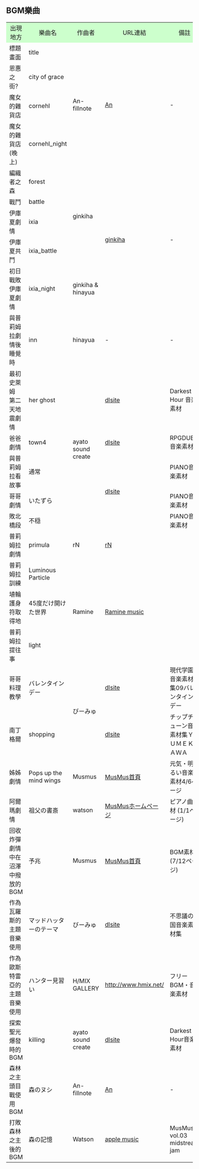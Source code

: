 <h2>BGM樂曲</h2>

<table>
<tbody><tr class="atwiki_tr_odd atwiki_tr_1">		<td style="background-color:#CFC;text-align:center;">出現地方</td>
		<td style="background-color:#CFC;text-align:center;">樂曲名</td>
		<td style="background-color:#CFC;text-align:center;">作曲者</td>
		<td style="background-color:#CFC;text-align:center;">URL連結</td>
		<td style="background-color:#CFC;text-align:center;">備註</td></tr>
<tr class="atwiki_tr_even atwiki_tr_2">		<td style="">標題畫面</td>
		<td style="">title</td>
		<td rowspan="4" style="vertical-align:MIDDLE;">An-fillnote </td>
		<td rowspan="4" style="vertical-align:MIDDLE;"><a href="https://twitter.com/an_fillnote" rel="nofollow">An</a></td>
		<td rowspan="4" style="">-</td></tr>
<tr class="atwiki_tr_odd atwiki_tr_3">		<td style="">恩惠之街?</td>
		<td style="">city of grace</td>
</tr>
<tr class="atwiki_tr_even atwiki_tr_4">		<td style="">魔女的雜貨店</td>
		<td style="">cornehl</td>
</tr>
<tr class="atwiki_tr_odd atwiki_tr_5">		<td style="">魔女的雜貨店(晚上)</td>
		<td style="">cornehl_night</td>
</tr>
<tr class="atwiki_tr_even atwiki_tr_6">		<td style="">編織者之森</td>
		<td style="">forest</td>
		<td rowspan="4" style="">ginkiha</td>
		<td rowspan="5" style=""><a href="https://twitter.com/ginkiha" rel="nofollow">ginkiha</a></td>
		<td rowspan="5" style="">-</td></tr>
<tr class="atwiki_tr_odd atwiki_tr_7">		<td style="">戰鬥</td>
		<td style="">battle</td>
</tr>
<tr class="atwiki_tr_even atwiki_tr_8">		<td style="">伊庫夏劇情</td>
		<td style="">ixia</td>
</tr>
<tr class="atwiki_tr_odd atwiki_tr_9">		<td style="">伊庫夏共鬥</td>
		<td style="">ixia_battle</td>
</tr>
<tr class="atwiki_tr_even atwiki_tr_10">		<td style="">初日戰敗伊庫夏劇情</td>
		<td style="">ixia_night</td>
		<td style="">ginkiha &amp; hinayua</td>
</tr>
<tr class="atwiki_tr_odd atwiki_tr_11">		<td style="">與普莉姆拉劇情後睡覺時</td>
		<td style="">inn</td>
		<td style="">hinayua</td>
		<td style="">-</td>
		<td style="">-</td></tr>
<tr class="atwiki_tr_even atwiki_tr_12">		<td style="">最初史萊姆<br>第二天地震劇情</td>
		<td style="">her ghost</td>
		<td rowspan="5" style="">ayato sound create</td>
		<td style=""><a href="https://www.dlsite.com/home/work/=/product_id/RJ369896.html" rel="nofollow">dlsite</a></td>
		<td style="">Darkest Hour 音楽素材</td></tr>
<tr class="atwiki_tr_odd atwiki_tr_13">		<td style="">爸爸劇情</td>
		<td style="">town4</td>
		<td style=""><a href="https://www.dlsite.com/home/work/=/product_id/RJ335099.html" rel="nofollow">dlsite</a></td>
		<td style="">RPGDUB音楽素材</td></tr>
<tr class="atwiki_tr_even atwiki_tr_14">		<td style="">與普莉姆拉看故事</td>
		<td style="">通常</td>
		<td rowspan="3" style=""><a href="https://www.dlsite.com/home/work/=/product_id/RJ223358.html" rel="nofollow">dlsite</a></td>
		<td style="">PIANO音楽素材</td></tr>
<tr class="atwiki_tr_odd atwiki_tr_15">		<td style="">哥哥劇情</td>
		<td style="">いたずら</td>
		<td style="">PIANO音楽素材</td></tr>
<tr class="atwiki_tr_even atwiki_tr_16">		<td style="">敗北橋段</td>
		<td style="">不穏</td>
		<td style="">PIANO音楽素材</td></tr>
<tr class="atwiki_tr_odd atwiki_tr_17">		<td style="">普莉姆拉劇情</td>
		<td style="">primula</td>
		<td style="">rN</td>
		<td style=""><a href="https://twitter.com/rn_dtm" rel="nofollow">͏rN</a></td>
		<td style=""></td></tr>
<tr class="atwiki_tr_even atwiki_tr_18">		<td style="">普莉姆拉訓練</td>
		<td style="">Luminous Particle</td>
		<td rowspan="3" style="">Ramine</td>
		<td rowspan="3" style=""><a href="https://2ram.com/music.html" rel="nofollow">͏Ramine music</a></td>
		<td rowspan="3" style=""></td></tr>
<tr class="atwiki_tr_odd atwiki_tr_19">		<td style="">埴輪護身符取得地</td>
		<td style="">45度だけ開けた世界</td>
</tr>
<tr class="atwiki_tr_even atwiki_tr_20">		<td style="">普莉姆拉提往事</td>
		<td style="">light</td>
</tr>
<tr class="atwiki_tr_odd atwiki_tr_21">		<td style="">哥哥料理教學</td>
		<td style="">バレンタインデー</td>
		<td rowspan="2" style="">びーみゅ</td>
		<td style=""><a href="https://www.dlsite.com/home/work/=/product_id/RJ364087.html" rel="nofollow">͏dlsite</a></td>
		<td style="">現代学園音楽素材集09バレンタインデー</td></tr>
<tr class="atwiki_tr_even atwiki_tr_22">		<td style="">南丁格爾</td>
		<td style="">shopping</td>
		<td style=""><a href="https://www.dlsite.com/home/work/=/product_id/RJ335123.html" rel="nofollow">͏dlsite</a></td>
		<td style="">チップチューン音楽素材集ＹＵＭＥＫＡＷＡ</td></tr>
<tr class="atwiki_tr_odd atwiki_tr_23">		<td style="">姊姊劇情</td>
		<td style="">Pops up the mind wings</td>
		<td style="">Musmus</td>
		<td style=""><a href="https://musmus.main.jp/music_img2_04.html" rel="nofollow">͏MusMus首頁</a></td>
		<td style="">元気・明るい音楽素材4/6ページ</td></tr>
<tr class="atwiki_tr_even atwiki_tr_24">		<td style="">阿爾瑪劇情</td>
		<td style="">祖父の書斎</td>
		<td style="">watson</td>
		<td style=""><a href="https://musmus.main.jp/piano.html" rel="nofollow">͏MusMusホームページ</a></td>
		<td style="">ピアノ曲素材 (1/1ページ)</td></tr>
<tr class="atwiki_tr_odd atwiki_tr_25">		<td style="">回收炸彈劇情中在沼澤中撥放的BGM</td>
		<td style="">予兆</td>
		<td style="">Musmus</td>
		<td style=""><a href="https://musmus.main.jp/bgm_07.html" rel="nofollow">MusMus首頁</a></td>
		<td style="">BGM素材 (7/12ページ)</td></tr>
<tr class="atwiki_tr_even atwiki_tr_26">		<td style="">作為瓦羅斯的主題音樂使用</td>
		<td style="">マッドハッターのテーマ</td>
		<td style="">	びーみゅ</td>
		<td style=""><a href="https://www.dlsite.com/home/work/=/product_id/RJ343207.html" rel="nofollow">dlsite</a></td>
		<td style="">不思議の国音楽素材集 </td></tr>
<tr class="atwiki_tr_odd atwiki_tr_27">		<td style="">作為歐斯特雷亞的主題音樂使用</td>
		<td style="">ハンター見習い</td>
		<td style="">H/MIX GALLERY</td>
		<td style=""><a href="http://www.hmix.net/" rel="nofollow">http://www.hmix.net/</a></td>
		<td style="">フリーBGM・音楽素材</td></tr>
<tr class="atwiki_tr_even atwiki_tr_28">		<td style="">探索聖光爆發時的BGM</td>
		<td style="">killing</td>
		<td style="">ayato sound create</td>
		<td style=""><a href="https://www.dlsite.com/home/work/=/product_id/RJ369896.html" rel="nofollow">dlsite</a></td>
		<td style="">Darkest Hour音楽素材</td></tr>
<tr class="atwiki_tr_odd atwiki_tr_29">		<td style="">森林之主頭目戰使用BGM</td>
		<td style="">森のヌシ</td>
		<td style="">An-fillnote</td>
		<td style=""><a href="https://twitter.com/an_fillnote" rel="nofollow">An</a></td>
		<td style="">-</td></tr>
<tr class="atwiki_tr_even atwiki_tr_30">		<td style="">打敗森林之主後的BGM</td>
		<td style="">森の記憶</td>
		<td style="">Watson</td>
		<td style=""><a href="https://music.apple.com/jp/album/musmus-vol-03-midstream-jam/1563541624|MusMus" rel="nofollow">apple music</a></td>
		<td style="">MusMus vol.03 midstream jam</td></tr>
</tbody></table>
